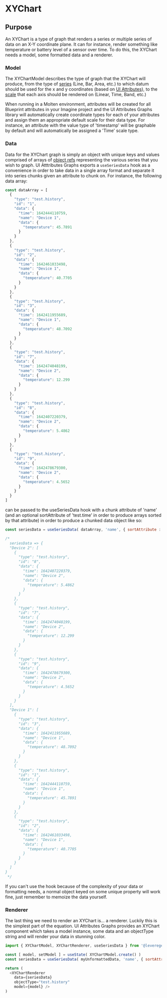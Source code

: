# XYChart
## Purpose
An XYChart is a type of graph that renders a series or multiple series of data on an X-Y coordinate plane. It can for instance, render something like temperature or battery level of a sensor over time. To do this, the XYChart needs a model, some formatted data and a renderer.

### Model
The XYChartModel describes the type of graph that the XYChart will produce, from the type of [series](../plugin-points/series-renderers.md) (Line, Bar, Area, etc.) to which datum should be used for the x and y coordinates (based on [UI Attributes](../../../concepts/attributes)), to the [scale](../plugin-points/scale.md) that each axis should be rendered on (Linear, Time, Band, etc.)

When running in a Molten environment, attributes will be created for all Blueprint attributes in your Imagine project and the UI Attributes Graphs library will automatically create coordinate types for each of your attributes and assign them an appropriate default scale for their data type. For instance, an attribute with the value type of 'timestamp' will be graphable by default and will automatically be assigned a 'Time' scale type.

### Data
Data for the XYChart graph is simply an object with unique keys and values comprised of arrays of [object refs](../../../concepts/attributes/data-sources) representing the various series that you wish to graph. UI Atttributes Graphs exports a `useSeriesData` hook as a convenience in order to take data in a single array format and separate it into series chunks given an attribute to chunk on. For instance, the following data array:
```javascript
const dataArray = [
  {
    "type": "test.history",
    "id": "1",
    "data": {
      "time": 1642444110759,
      "name": "Device 1",
      "data": {
        "temperature": 45.7891
      }
    }
  },
  {
    "type": "test.history",
    "id": "2",
    "data": {
      "time": 1642461033498,
      "name": "Device 1",
      "data": {
        "temperature": 40.7705
      }
    }
  },
  {
    "type": "test.history",
    "id": "3",
    "data": {
      "time": 1642411955689,
      "name": "Device 1",
      "data": {
        "temperature": 48.7092
      }
    }
  },
  {
    "type": "test.history",
    "id": "7",
    "data": {
      "time": 1642474048199,
      "name": "Device 2",
      "data": {
        "temperature": 12.299
      }
    }
  },
  {
    "type": "test.history",
    "id": "8",
    "data": {
      "time": 1642407220379,
      "name": "Device 2",
      "data": {
        "temperature": 5.4862
      }
    }
  },
  {
    "type": "test.history",
    "id": "9",
    "data": {
      "time": 1642478679300,
      "name": "Device 2",
      "data": {
        "temperature": 4.5652
      }
    }
  }
]
```
can be passed to the useSeriesData hook with a chunk attribute of 'name' (and an optional sortAttribute of 'test.time' in order to produce arrays sorted by that attribute) in order to produce a chunked data object like so:
```javascript
const seriesData = useSeriesData( dataArray, 'name', { sortAttribute : 'test.time' } )

/*
  seriesData => {
  "Device 2": [
    {
      "type": "test.history",
      "id": "8",
      "data": {
        "time": 1642407220379,
        "name": "Device 2",
        "data": {
          "temperature": 5.4862
        }
      }
    },
    {
      "type": "test.history",
      "id": "7",
      "data": {
        "time": 1642474048199,
        "name": "Device 2",
        "data": {
          "temperature": 12.299
        }
      }
    },
    {
      "type": "test.history",
      "id": "9",
      "data": {
        "time": 1642478679300,
        "name": "Device 2",
        "data": {
          "temperature": 4.5652
        }
      }
    }
  ],
  "Device 1": [
    {
      "type": "test.history",
      "id": "3",
      "data": {
        "time": 1642411955689,
        "name": "Device 1",
        "data": {
          "temperature": 48.7092
        }
      }
    },
    {
      "type": "test.history",
      "id": "1",
      "data": {
        "time": 1642444110759,
        "name": "Device 1",
        "data": {
          "temperature": 45.7891
        }
      }
    },
    {
      "type": "test.history",
      "id": "2",
      "data": {
        "time": 1642461033498,
        "name": "Device 1",
        "data": {
          "temperature": 40.7705
        }
      }
    }
  ]
}
 */
```
If you can't use the hook because of the complexity of your data or formatting needs, a normal object keyed on some unique property will work fine, just remember to memoize the data yourself.

### Renderer
The last thing we need to render an XYChart is... a renderer. Luckily this is the simplest part of the equation. UI Attributes Graphs provides an XYChart component which takes a model instance, some data and an objectType string and will render your data in stunning color.

``` javascript
import { XYChartModel, XYChartRenderer, useSeriesData } from '@leverege/ui-attributes-graphs'

const [ model, setModel ] = useState( XYChartModel.create() )
const seriesData = useSeriesData( myUnformattedData, 'name', { sortAttribute : 'test.time' } )

return (
  <XYChartRenderer
    data={seriesData}
    objectType="test.history"
    model={model} />
)
```